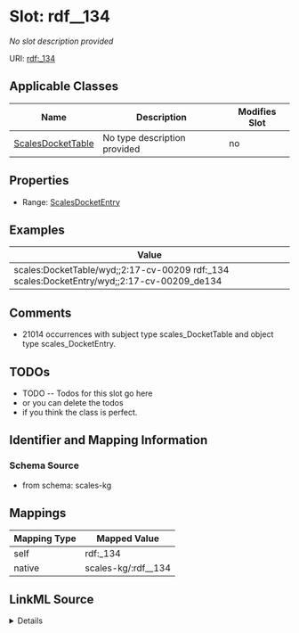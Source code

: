 

# Slot: rdf__134


_No slot description provided_





URI: [rdf:_134](http://www.w3.org/1999/02/22-rdf-syntax-ns#_134)



<!-- no inheritance hierarchy -->





## Applicable Classes

| Name | Description | Modifies Slot |
| --- | --- | --- |
| [ScalesDocketTable](../classes/ScalesDocketTable.md) | No type description provided |  no  |







## Properties

* Range: [ScalesDocketEntry](../classes/ScalesDocketEntry.md)






## Examples

| Value |
| --- |
| scales:DocketTable/wyd;;2:17-cv-00209 rdf:_134 scales:DocketEntry/wyd;;2:17-cv-00209_de134 |

## Comments

* 21014 occurrences with subject type scales_DocketTable and object type scales_DocketEntry.

## TODOs

* TODO -- Todos for this slot go here
* or you can delete the todos
* if you think the class is perfect.

## Identifier and Mapping Information







### Schema Source


* from schema: scales-kg




## Mappings

| Mapping Type | Mapped Value |
| ---  | ---  |
| self | rdf:_134 |
| native | scales-kg/:rdf__134 |




## LinkML Source

<details>
```yaml
name: rdf__134
description: No slot description provided
todos:
- TODO -- Todos for this slot go here
- or you can delete the todos
- if you think the class is perfect.
comments:
- 21014 occurrences with subject type scales_DocketTable and object type scales_DocketEntry.
examples:
- value: scales:DocketTable/wyd;;2:17-cv-00209 rdf:_134 scales:DocketEntry/wyd;;2:17-cv-00209_de134
from_schema: scales-kg
rank: 1000
slot_uri: rdf:_134
alias: rdf__134
domain_of:
- scales_DocketTable
range: scales_DocketEntry

```
</details>